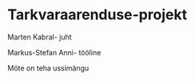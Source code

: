# Tarkvaraarenduse-projekt
Marten Kabral- juht

Markus-Stefan Anni- tööline

Mõte on teha ussimängu
